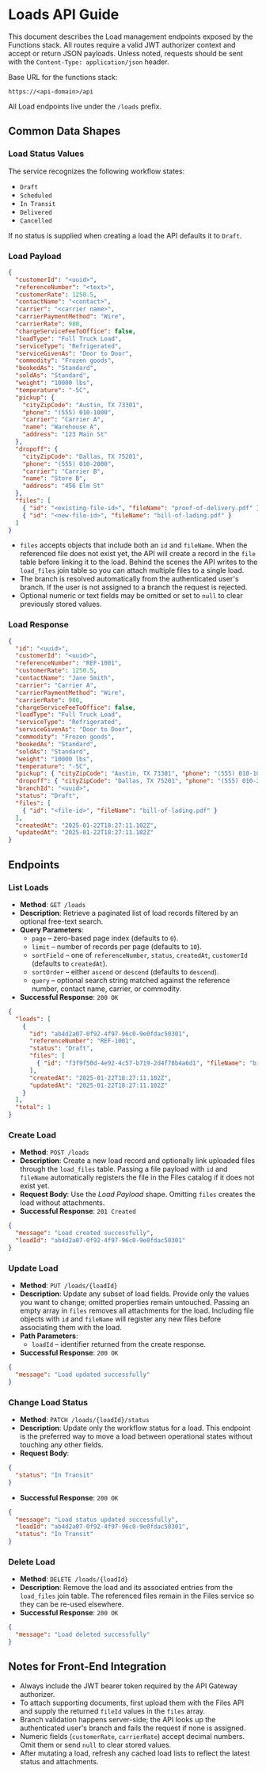 # Loads API Guide

This document describes the Load management endpoints exposed by the Functions
stack. All routes require a valid JWT authorizer context and accept or return
JSON payloads. Unless noted, requests should be sent with the
`Content-Type: application/json` header.

Base URL for the functions stack:

```
https://<api-domain>/api
```

All Load endpoints live under the `/loads` prefix.

## Common Data Shapes

### Load Status Values

The service recognizes the following workflow states:

- `Draft`
- `Scheduled`
- `In Transit`
- `Delivered`
- `Cancelled`

If no status is supplied when creating a load the API defaults it to `Draft`.

### Load Payload

```json
{
  "customerId": "<uuid>",
  "referenceNumber": "<text>",
  "customerRate": 1250.5,
  "contactName": "<contact>",
  "carrier": "<carrier name>",
  "carrierPaymentMethod": "Wire",
  "carrierRate": 980,
  "chargeServiceFeeToOffice": false,
  "loadType": "Full Truck Load",
  "serviceType": "Refrigerated",
  "serviceGivenAs": "Door to Door",
  "commodity": "Frozen goods",
  "bookedAs": "Standard",
  "soldAs": "Standard",
  "weight": "10000 lbs",
  "temperature": "-5C",
  "pickup": {
    "cityZipCode": "Austin, TX 73301",
    "phone": "(555) 010-1000",
    "carrier": "Carrier A",
    "name": "Warehouse A",
    "address": "123 Main St"
  },
  "dropoff": {
    "cityZipCode": "Dallas, TX 75201",
    "phone": "(555) 010-2000",
    "carrier": "Carrier B",
    "name": "Store B",
    "address": "456 Elm St"
  },
  "files": [
    { "id": "<existing-file-id>", "fileName": "proof-of-delivery.pdf" },
    { "id": "<new-file-id>", "fileName": "bill-of-lading.pdf" }
  ]
}
```

- `files` accepts objects that include both an `id` and `fileName`. When the
  referenced file does not exist yet, the API will create a record in the
  `file` table before linking it to the load. Behind the scenes the API writes
  to the `load_files` join table so you can attach multiple files to a single
  load.
- The branch is resolved automatically from the authenticated user's branch. If
  the user is not assigned to a branch the request is rejected.
- Optional numeric or text fields may be omitted or set to `null` to clear
  previously stored values.

### Load Response

```json
{
  "id": "<uuid>",
  "customerId": "<uuid>",
  "referenceNumber": "REF-1001",
  "customerRate": 1250.5,
  "contactName": "Jane Smith",
  "carrier": "Carrier A",
  "carrierPaymentMethod": "Wire",
  "carrierRate": 980,
  "chargeServiceFeeToOffice": false,
  "loadType": "Full Truck Load",
  "serviceType": "Refrigerated",
  "serviceGivenAs": "Door to Door",
  "commodity": "Frozen goods",
  "bookedAs": "Standard",
  "soldAs": "Standard",
  "weight": "10000 lbs",
  "temperature": "-5C",
  "pickup": { "cityZipCode": "Austin, TX 73301", "phone": "(555) 010-1000", "carrier": "Carrier A", "name": "Warehouse A", "address": "123 Main St" },
  "dropoff": { "cityZipCode": "Dallas, TX 75201", "phone": "(555) 010-2000", "carrier": "Carrier B", "name": "Store B", "address": "456 Elm St" },
  "branchId": "<uuid>",
  "status": "Draft",
  "files": [
    { "id": "<file-id>", "fileName": "bill-of-lading.pdf" }
  ],
  "createdAt": "2025-01-22T18:27:11.102Z",
  "updatedAt": "2025-01-22T18:27:11.102Z"
}
```

## Endpoints

### List Loads

- **Method**: `GET /loads`
- **Description**: Retrieve a paginated list of load records filtered by an
  optional free-text search.
- **Query Parameters**:
  - `page` – zero-based page index (defaults to `0`).
  - `limit` – number of records per page (defaults to `10`).
  - `sortField` – one of `referenceNumber`, `status`, `createdAt`, `customerId`
    (defaults to `createdAt`).
  - `sortOrder` – either `ascend` or `descend` (defaults to `descend`).
  - `query` – optional search string matched against the reference number,
    contact name, carrier, or commodity.
- **Successful Response**: `200 OK`

```json
{
  "loads": [
    {
      "id": "ab4d2a07-0f92-4f97-96c0-9e0fdac50301",
      "referenceNumber": "REF-1001",
      "status": "Draft",
      "files": [
        { "id": "f3f9f50d-4e92-4c57-b719-2d4f78b4a6d1", "fileName": "bill-of-lading.pdf" }
      ],
      "createdAt": "2025-01-22T18:27:11.102Z",
      "updatedAt": "2025-01-22T18:27:11.102Z"
    }
  ],
  "total": 1
}
```

### Create Load

- **Method**: `POST /loads`
- **Description**: Create a new load record and optionally link uploaded files
  through the `load_files` table. Passing a file payload with `id` and
  `fileName` automatically registers the file in the Files catalog if it does
  not exist yet.
- **Request Body**: Use the *Load Payload* shape. Omitting `files` creates the
  load without attachments.
- **Successful Response**: `201 Created`

```json
{
  "message": "Load created successfully",
  "loadId": "ab4d2a07-0f92-4f97-96c0-9e0fdac50301"
}
```

### Update Load

- **Method**: `PUT /loads/{loadId}`
- **Description**: Update any subset of load fields. Provide only the values you
  want to change; omitted properties remain untouched. Passing an empty array in
  `files` removes all attachments for the load. Including file objects with
  `id` and `fileName` will register any new files before associating them with
  the load.
- **Path Parameters**:
  - `loadId` – identifier returned from the create response.
- **Successful Response**: `200 OK`

```json
{
  "message": "Load updated successfully"
}
```

### Change Load Status

- **Method**: `PATCH /loads/{loadId}/status`
- **Description**: Update only the workflow status for a load. This endpoint is
  the preferred way to move a load between operational states without touching
  any other fields.
- **Request Body**:

```json
{
  "status": "In Transit"
}
```

- **Successful Response**: `200 OK`

```json
{
  "message": "Load status updated successfully",
  "loadId": "ab4d2a07-0f92-4f97-96c0-9e0fdac50301",
  "status": "In Transit"
}
```

### Delete Load

- **Method**: `DELETE /loads/{loadId}`
- **Description**: Remove the load and its associated entries from the
  `load_files` join table. The referenced files remain in the Files service so
  they can be re-used elsewhere.
- **Successful Response**: `200 OK`

```json
{
  "message": "Load deleted successfully"
}
```

## Notes for Front-End Integration

- Always include the JWT bearer token required by the API Gateway authorizer.
- To attach supporting documents, first upload them with the Files API and
  supply the returned `fileId` values in the `files` array.
- Branch validation happens server-side; the API looks up the authenticated
  user's branch and fails the request if none is assigned.
- Numeric fields (`customerRate`, `carrierRate`) accept decimal numbers. Omit
  them or send `null` to clear stored values.
- After mutating a load, refresh any cached load lists to reflect the latest
  status and attachments.
